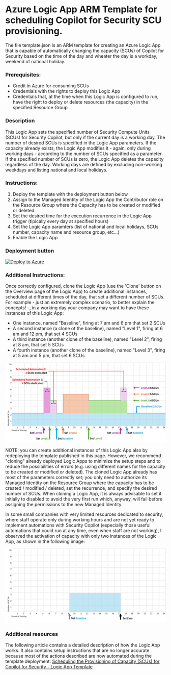 # Azure Logic App ARM Template for scheduling Copilot for Security SCU provisioning. 

The file template.json is an ARM template for creating an Azure Logic App that is capable of automatically changing the capacity (SCUs) of Copilot for Security based on the time of the day and wheater the day is a workday, weekend of national holiday.

### Prerequisites:
* Credit in Azure for consuming SCUs
* Credentials with the rights to deploy this Logic App
* Credentials that, at the time when this Logic App is configured to run, have the right to deploy or delete resources (the capacity) in the specified Resource Group

### Description 
This Logic App sets the specified number of Security Compute Units (SCUs) for Security Copilot, but only if the current day is a working day. The number of desired SCUs is specified in the Logic App parameters. If the capacity already exists, the Logic App modifies it - again, only during working days - according to the number of SCUs specified as a parameter. If the specified number of SCUs is zero, the Logic App deletes the capacity regardless of the day. Working days are defined by excluding non-working weekdays and listing national and local holidays.

### Instructions: 
1. Deploy the template with the deployment button below
1. Assign to the Managed Identity of the Logic App the Contributor role on the Resource Group where the Capacity has to be created or modified or deleted.
2. Set the desired time for the execution recurrence in the Logic App trigger (tipically every day at specified hours)
3. Set the Logic App paramters (list of national and local holidays, SCUs number, capacity name and resource group, etc...)
5. Enable the Logic App

### Deployment button
[![Deploy to Azure](https://aka.ms/deploytoazurebutton)](https://portal.azure.com/#create/Microsoft.Template/uri/https%3A%2F%2Fraw.githubusercontent.com%2Fstefanpems%2Fcfs%2Frefs%2Fheads%2Fmain%2Fcfs-set-X-SCUs%2Ftemplate.json)

### Additional Instructions: 
Once correctly configured, clone the Logic App (use the 'Clone' button on the Overview page of the Logic App) to create additional instances, scheduled at different times of the day, that set a different number of SCUs. 
For example - just an extremely complex scenario, to better explain the concepts! -, in a working day your company may want to have these instances of this Logic App:
* One instance, named "Baseline", firing at 7 am and 6 pm that set 2 SCUs
* A second instance (a clone of the baseline), named "Level 1", firing at 6 am and 12 pm, that set 4 SCUs
* A third instance (another clone of the baseline), named "Level 2", firing at 8 am, that set 5 SCUs
* A fourth instance (another clone of the baseline), named "Level 3", firing at 5 am and 5 pm, that set 6 SCUs

![Img1](./timing_sample.png)

NOTE: you can create additional instances of this Logic App also by redeploying the template published in this page. However, we recommend "cloning" already deployed Logic Apps to minimize the setup steps and to reduce the possibilities of errors (e.g. using different names for the capacity to be created or modified or deleted). The cloned Logic App already has most of the parameters correctly set; you only need to authorize its Managed Identity on the Resource Group where the capacity has to be created / modified / deleted, set the recurrence, and specify the desired number of SCUs.
When cloning a Logic App, it is always advisable to set it initially to disabled to avoid the very first run which, anyway, will fail before assigning the permissions to the new Managed Identity.

In some small companies with very limited resources dedicated to security, where staff operate only during working hours and are not yet ready to implement automations with Security Copilot (especially those useful automations that could run at any time, even when staff are not working), I observed the activation of capacity with only two instances of the Logic App, as shown in the following image:  

![Img2](./timing_sample2.png)

### Additional resources
The following article contains a detailed description of how the Logic App works. It also contains setup instructions that are no longer accurate because most of the actions described are now automated during the template deployment:
[Scheduling the Provisioning of Capacity (SCUs) for Copilot for Security - Logic App Template](https://www.linkedin.com/pulse/scheduling-provisioning-capacity-scus-copilot-logic-pescosolido-ku8ef/?trackingId=vhZAZBr9Snqoj%2FkSaFdqJQ%3D%3D)
